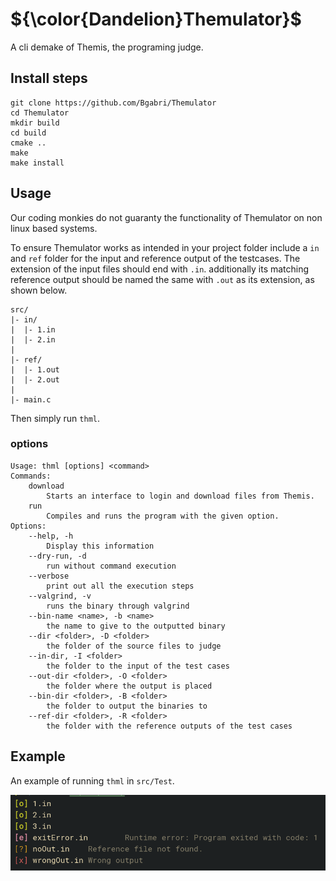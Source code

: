 # ${\color{Dandelion}Themulator}$
A cli demake of Themis, the programing judge.

## Install steps
```
git clone https://github.com/Bgabri/Themulator
cd Themulator
mkdir build
cd build
cmake ..
make
make install
```


## Usage

Our coding monkies do not guaranty the functionality of Themulator on non linux based systems.

To ensure Themulator works as intended in your project folder include a `in` and `ref` folder for the input and reference output of the testcases. The extension of the input files should end with `.in`. additionally its matching reference output should be named the same with `.out` as its extension, as shown below.
```
src/
|- in/
|  |- 1.in
|  |- 2.in
|
|- ref/
|  |- 1.out
|  |- 2.out
|
|- main.c

```

Then simply run `thml`.

### options
```
Usage: thml [options] <command>
Commands:
    download
        Starts an interface to login and download files from Themis.
    run
        Compiles and runs the program with the given option.
Options:
    --help, -h
        Display this information
    --dry-run, -d
        run without command execution
    --verbose
        print out all the execution steps
    --valgrind, -v
        runs the binary through valgrind
    --bin-name <name>, -b <name>
        the name to give to the outputted binary
    --dir <folder>, -D <folder>
        the folder of the source files to judge
    --in-dir, -I <folder>
        the folder to the input of the test cases
    --out-dir <folder>, -O <folder>
        the folder where the output is placed
    --bin-dir <folder>, -B <folder>
        the folder to output the binaries to
    --ref-dir <folder>, -R <folder>
        the folder with the reference outputs of the test cases
```

## Example
An example of running `thml` in `src/Test`.

![example](example.png)